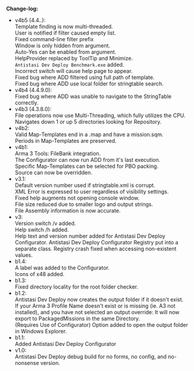 **Change-log:**
* v4b5 (4.4..):<br/>
Template finding is now multi-threaded.<br/>
User is notified if filter caused empty list.<br/>
Fixed command-line filter prefix<br/>
Window is only hidden from argument.<br/>
Auto-Yes can be enabled from argument.<br/>
HelpProvider replaced by ToolTip and Minimize.<br/>
`Antistasi Dev Deploy Benchmark.exe` added.<br/>
Incorrect switch will cause help page to appear.<br/>
Fixed bug where ADD filtered using full path of template.<br/>
Fixed bug where ADD use local folder for stringtable search.<br/>
* v4b4 (4.4.9.0):<br/>
Fixed bug where ADD was unable to navigate to the StringTable correctly.<br/>
* v4b3 (4.3.8.0):<br/>
File operations now use Multi-Threading, which fully utilizes the CPU.<br/>
Navigates down 1 or up 5 directories looking for Repository.<br/>
* v4b2:<br/>
Valid Map-Templates end in a .map and have a mission.sqm.<br/>
Periods in Map-Templates are preserved.<br/>
* v4b1:<br/>
Arma 3 Tools: FileBank integration.<br/>
The Configurator can now run ADD from it's last execution.<br/>
Specific Map-Templates can be selected for PBO packing.<br/>
Source can now be overridden.<br/>
* v3.1:<br/>
Default version number used if stringtable.xml is corrupt.<br/>
XML Error is expressed to user regardless of visibility settings.<br/>
Fixed help augments not opening console window.<br/>
File size reduced due to smaller logo and output strings.<br/>
File Assembly information is now accurate.<br/>
* v3:<br/>
Version switch /v added.<br/>
Help switch /h added.<br/>
Help text and version number added for Antistasi Dev Deploy Configurator. Antistasi Dev Deploy Configurator Registry put into a separate class. Registry crash fixed when accessing non-existent values.<br/>
* b1.4:<br/>
A label was added to the Configurator.<br/>
Icons of x48 added.<br/>
* b1.3:<br/>
Fixed directory locality for the root folder checker.<br/>
* b1.2:<br/>
Antistasi Dev Deploy now creates the output folder if it doesn't exist.<br/>
If your Arma 3 Profile Name doesn't exist or is missing (ie. A3 not installed), and you have not selected an output override: It will now export to PackagedMissions in the same Directory.<br/>
(Requires Use of Configurator) Option added to open the output folder in Windows Explorer.<br/>
* b1.1:<br/>
Added Antistasi Dev Deploy Configurator<br/>
* v1.0:<br/>
Antistasi Dev Deploy debug build for no forms, no config, and no-nonsense version.<br/>
